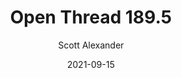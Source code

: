 ---
layout: podcast
title: "Open Thread 189.5"
author: Scott Alexander
description: https://astralcodexten.substack.com/p/open-thread-1895
date: 2021-09-15
length: 35141
duration: 9
guid: open-thread-1895
---